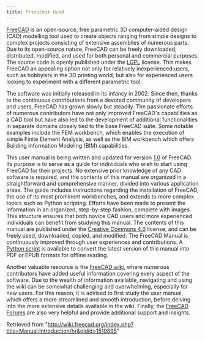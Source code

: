 ```yaml
---
title: Priručnik Uvod
---
```


[FreeCAD](https://www.freecad.org) is an open-source, free parametric 3D computer-aided design (CAD) modelling tool used to create objects ranging from simple designs to complex projects consisting of extensive assemblies of numerous parts. Due to its open-source nature, FreeCAD can be freely downloaded, distributed, modified, and used for both personal and commercial purposes. The source code is openly published under the [LGPL](https://en.wikipedia.org/wiki/GNU_Lesser_General_Public_License) license. This makes FreeCAD an appealing option not only for relatively inexperienced users, such as hobbyists in the 3D printing world, but also for experienced users looking to experiment with a different parametric tool.

The software was initially released in its infancy in 2002. Since then, thanks to the continuous contributions from a devoted community of developers and users, FreeCAD has grown slowly but steadily. The passionate efforts of numerous contributors have not only improved FreeCAD's capabilities as a CAD tool but have also led to the development of additional functionalities in separate domains closely tied to the base FreeCAD suite. Some notable examples include the FEM workbench, which enables the execution of simple Finite Element Analysis, as well as the BIM workbench which offers Building Information Modeling (BIM) capabilities.

This user manual is being written and updated for version [1.0](/Release_notes_1.0 "Release notes 1.0") of FreeCAD. Its purpose is to serve as a guide for individuals who wish to start using FreeCAD for their projects. No extensive prior knowledge of any CAD software is required, and the contents of this manual are organized in a straightforward and comprehensive manner, divided into various application areas. The guide includes instructions regarding the installation of FreeCAD, the use of its most prominent workbenches, and extends to more complex topics such as Python scripting. Efforts have been made to present the information in an organized, step-by-step fashion, complete with images. This structure ensures that both novice CAD users and more experienced individuals can benefit from studying this manual. The contents of this manual are published under the [Creative Commons 4.0](http://creativecommons.org/licenses/by/4.0/) license, and can be freely used, downloaded, copied, and modified. The FreeCAD Manual is continuously improved through user experiences and contributions. A [Python script](https://wiki.freecad.org/FreeCAD_manual_converter) is available to convert the latest version of this manual into PDF or EPUB formats for offline reading.

Another valuable resource is the [FreeCAD wiki](/Main_Page "Main Page"), where numerous contributors have added useful information covering every aspect of the software. Due to the wealth of information available, navigating and using the wiki can be somewhat challenging and overwhelming, especially for new users. For this reason, it is advised to first study the user manual, which offers a more streamlined and smooth introduction, before delving into the more extensive details available in the wiki. Finally, the [FreeCAD Forums](https://forum.freecad.org/) are also very helpful and provide additional support and insights.

Retrieved from "<http://wiki.freecad.org/index.php?title=Manual:Introduction/hr&oldid=1519895>"
